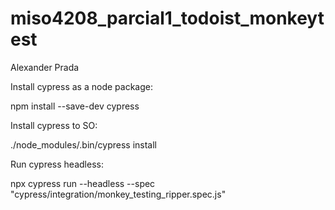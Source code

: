 # miso4208_parcial1_todoist_monkeytest

Alexander Prada

Install cypress as a node package:

npm install --save-dev cypress

Install cypress to SO:

./node_modules/.bin/cypress install

Run cypress headless:

npx cypress run --headless --spec "cypress/integration/monkey_testing_ripper.spec.js"
